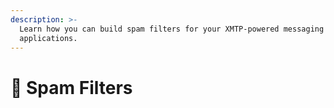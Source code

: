 ```yaml
---
description: >-
  Learn how you can build spam filters for your XMTP-powered messaging
  applications.
---
```


# 🧹 Spam Filters

